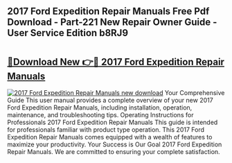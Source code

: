 ## 2017 Ford Expedition Repair Manuals Free Pdf Download - Part-221 New Repair Owner Guide - User Service Edition b8RJ9

# <h2><a href="http://bc55975.oget.top/?id=2017+Ford+Expedition+Repair+Manuals">🔗Download New 👉🔴 2017 Ford Expedition Repair Manuals</a></h2>

[![2017 Ford Expedition Repair Manuals new download](https://i.imgur.com/5g1atiW.png)](http://bc55975.oget.top/?id=2017+Ford+Expedition+Repair+Manuals)
Your Comprehensive Guide This user manual provides a complete overview of your new 2017 Ford Expedition Repair Manuals, including installation, operation, maintenance, and troubleshooting tips. Operating Instructions for Professionals 2017 Ford Expedition Repair Manuals This guide is intended for professionals familiar with product type operation. This 2017 Ford Expedition Repair Manuals comes equipped with a wealth of features to maximize your productivity. Your Success is Our Goal 2017 Ford Expedition Repair Manuals. We are committed to ensuring your complete satisfaction.
